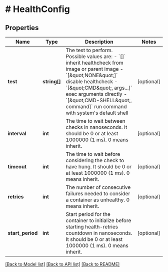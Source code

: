 # # HealthConfig

## Properties

Name | Type | Description | Notes
------------ | ------------- | ------------- | -------------
**test** | **string[]** | The test to perform. Possible values are:  - &#x60;[]&#x60; inherit healthcheck from image or parent image - &#x60;[\&quot;NONE\&quot;]&#x60; disable healthcheck - &#x60;[\&quot;CMD\&quot;, args...]&#x60; exec arguments directly - &#x60;[\&quot;CMD-SHELL\&quot;, command]&#x60; run command with system&#39;s default shell | [optional] 
**interval** | **int** | The time to wait between checks in nanoseconds. It should be 0 or at least 1000000 (1 ms). 0 means inherit. | [optional] 
**timeout** | **int** | The time to wait before considering the check to have hung. It should be 0 or at least 1000000 (1 ms). 0 means inherit. | [optional] 
**retries** | **int** | The number of consecutive failures needed to consider a container as unhealthy. 0 means inherit. | [optional] 
**start_period** | **int** | Start period for the container to initialize before starting health-retries countdown in nanoseconds. It should be 0 or at least 1000000 (1 ms). 0 means inherit. | [optional] 

[[Back to Model list]](../../README.md#documentation-for-models) [[Back to API list]](../../README.md#documentation-for-api-endpoints) [[Back to README]](../../README.md)


